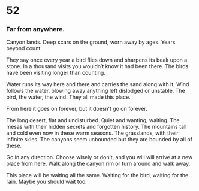 # 52

### Far from anywhere.

Canyon lands. Deep scars on the ground, worn away by ages. Years beyond count.

They say once every year a bird flies down and sharpens its beak upon a stone. In a thousand visits you wouldn’t know it had been there. The birds have been visiting longer than counting. 

Water runs its way here and there and carries the sand along with it. Wind follows the water, blowing away anything left dislodged or unstable. The bird, the water, the wind. They all made this place.

From here it goes on forever, but it doesn’t go on forever.

The long desert, flat and undisturbed. Quiet and wanting, waiting. The mesas with their hidden secrets and forgotten history. The mountains tall and cold even now in these warm seasons. The grasslands, with their infinite skies. The canyons seem unbounded but they are bounded by all of these. 

Go in any direction. Choose wisely or don’t, and you will will arrive at a new place from here. Walk along the canyon rim or turn around and walk away. 

This place will be waiting all the same. Waiting for the bird, waiting for the rain. Maybe you should wait too. 
